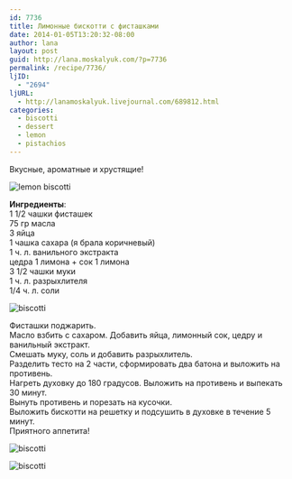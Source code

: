 ```yaml
---
id: 7736
title: Лимонные бискотти с фисташками
date: 2014-01-05T13:20:32-08:00
author: lana
layout: post
guid: http://lana.moskalyuk.com/?p=7736
permalink: /recipe/7736/
ljID:
  - "2694"
ljURL:
  - http://lanamoskalyuk.livejournal.com/689812.html
categories:
  - biscotti
  - dessert
  - lemon
  - pistachios
---
```

Вкусные, ароматные и хрустящие!

![lemon biscotti](http://farm3.staticflickr.com/2814/11783713256_e489e7cd13_c.jpg) 

**Ингредиенты**:  
1 1/2 чашки фисташек  
75 гр масла  
3 яйца  
1 чашка сахара (я брала коричневый)  
1 ч. л. ванильного экстракта  
цедра 1 лимона + сок 1 лимона  
3 1/2 чашки муки  
1 ч. л. разрыхлителя  
1/4 ч. л. соли

![biscotti](http://farm4.staticflickr.com/3802/11782925075_8f041daaaa_c.jpg) 

Фисташки поджарить.  
Масло взбить с сахаром. Добавить яйца, лимонный сок, цедру и ванильный экстракт.  
Смешать муку, соль и добавить разрыхлитель.  
Разделить тесто на 2 части, сформировать два батона и выложить на противень.  
Нагреть духовку до 180 градусов. Выложить на противень и выпекать 30 минут.  
Вынуть противень и порезать на кусочки.  
Выложить бискотти на решетку и подсушить в духовке в течениe 5 минут.  
Приятного аппетита!

![biscotti](http://farm3.staticflickr.com/2892/11783242263_5392719e1e_c.jpg) 

![biscotti](http://farm4.staticflickr.com/3709/11783422244_ecae70648d_c.jpg)